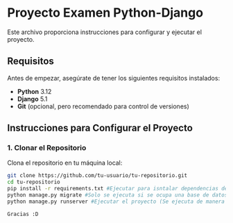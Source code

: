 # Proyecto Examen Python-Django

Este archivo proporciona instrucciones para configurar y ejecutar el proyecto.

## Requisitos

Antes de empezar, asegúrate de tener los siguientes requisitos instalados:

- **Python** 3.12
- **Django** 5.1
- **Git** (opcional, pero recomendado para control de versiones)

## Instrucciones para Configurar el Proyecto

### 1. Clonar el Repositorio

Clona el repositorio en tu máquina local:

```bash
git clone https://github.com/tu-usuario/tu-repositorio.git
cd tu-repositorio
pip install -r requirements.txt #Ejecutar para isntalar dependencias del proyecto
python manage.py migrate #Solo se ejecuta si se ocupa una base de datos
python manage.py runserver #Ejecutar el proyecto (Se ejecuta de manera predeterminada en http://127.0.0.1:8000/ )

Gracias :D
